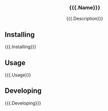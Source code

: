<div align="center">
  <h3 align="center">{{{.Name}}}</h3>
  <p align="center">{{{.Description}}}</p>
</div>

## Installing

{{{.Installing}}}

## Usage

{{{.Usage}}}


## Developing

{{{.Developing}}}
